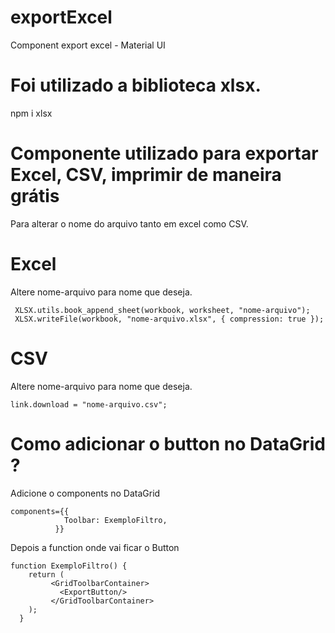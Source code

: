 # exportExcel

Component export excel - Material UI

# Foi utilizado a biblioteca xlsx.

npm i xlsx

# Componente utilizado para exportar Excel, CSV, imprimir de maneira grátis

Para alterar o nome do arquivo tanto em excel como CSV.

# Excel
  Altere nome-arquivo para nome que deseja.
  
```
 XLSX.utils.book_append_sheet(workbook, worksheet, "nome-arquivo");
 XLSX.writeFile(workbook, "nome-arquivo.xlsx", { compression: true });
```

# CSV
  Altere nome-arquivo para nome que deseja.
  
```
link.download = "nome-arquivo.csv";
```

# Como adicionar o button no DataGrid ?

Adicione o components no DataGrid

```
components={{
            Toolbar: ExemploFiltro,
          }}
```

Depois a function onde vai ficar o Button

```
function ExemploFiltro() {
    return (
         <GridToolbarContainer>
           <ExportButton/>
         </GridToolbarContainer>
    );
  }
```

